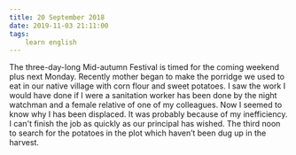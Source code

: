 ```yaml
---
title: 20 September 2018
date: 2019-11-03 21:11:00
tags:
    learn english
---
```


The three-day-long Mid-autumn Festival is timed for the coming weekend plus next Monday.
Recently mother began to make the porridge we used to eat in our native village with corn flour and sweet potatoes. 
I saw the work I would have done if I were a sanitation worker has been done by the night watchman and a female relative of one of my colleagues. Now I seemed to know why I has been displaced. It was probably because of my inefficiency. I can't finish the job as quickly as our principal has wished.
The third noon to search for the potatoes in the plot which haven’t been dug up in the harvest. 